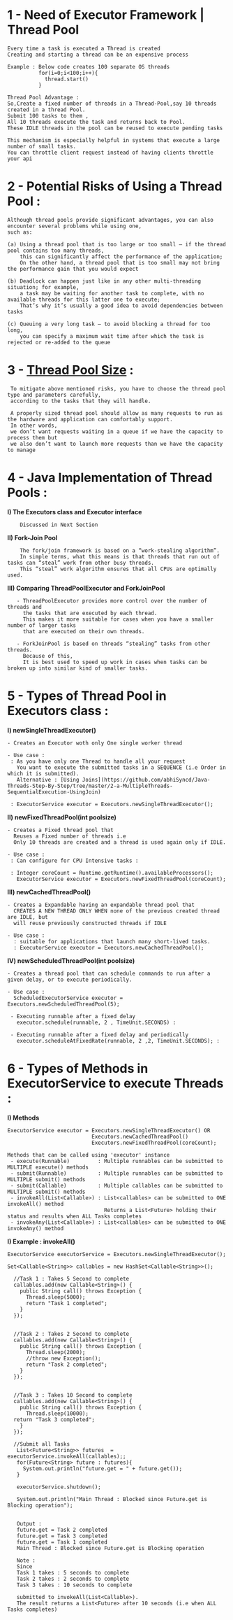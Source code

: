 
#  1 - Need of Executor Framework | Thread Pool


    Every time a task is executed a Thread is created 
    Creating and starting a thread can be an expensive process
   
    Example : Below code creates 100 separate OS threads
              for(i=0;i<100;i++){
                thread.start()
              }
   
    Thread Pool Advantage :
    So,Create a fixed number of threads in a Thread-Pool,say 10 threads created in a thread Pool.
    Submit 100 tasks to them ,
    All 10 threads execute the task and returns back to Pool.
    These IDLE threads in the pool can be reused to execute pending tasks

    This mechanism is especially helpful in systems that execute a large number of small tasks.
    You can throttle client request instead of having clients throttle your api




#  2 -  Potential Risks of Using a Thread Pool :

    Although thread pools provide significant advantages, you can also encounter several problems while using one, 
    such as:

    (a) Using a thread pool that is too large or too small – if the thread pool contains too many threads, 
        this can significantly affect the performance of the application; 
        On the other hand, a thread pool that is too small may not bring the performance gain that you would expect

    (b) Deadlock can happen just like in any other multi-threading situation; for example, 
        a task may be waiting for another task to complete, with no available threads for this latter one to execute; 
        That’s why it’s usually a good idea to avoid dependencies between tasks

    (c) Queuing a very long task – to avoid blocking a thread for too long, 
        you can specify a maximum wait time after which the task is rejected or re-added to the queue


#  3 -  [Thread Pool Size](https://github.com/abhiSyncd/Java-Threads-Step-By-Step/tree/master/8-a-Custom_Thread_Pool) :

     To mitigate above mentioned risks, you have to choose the thread pool type and parameters carefully, 
     according to the tasks that they will handle.
     
     A properly sized thread pool should allow as many requests to run as the hardware and application can comfortably support. 
     In other words, 
     we don’t want requests waiting in a queue if we have the capacity to process them but 
     we also don’t want to launch more requests than we have the capacity to manage
     
 
    

#  4 - Java Implementation of Thread Pools :     

    
   **I) The Executors class and Executor interface**  
   
        Discussed in Next Section

   **II) Fork-Join Pool**
    
        The fork/join framework is based on a “work-stealing algorithm”. 
        In simple terms, what this means is that threads that run out of tasks can “steal” work from other busy threads.
        This “steal” work algorithm ensures that all CPUs are optimally used.
	  
	 
   **III) Comparing ThreadPoolExecutor and ForkJoinPool**
      
       - ThreadPoolExecutor provides more control over the number of threads and 
         the tasks that are executed by each thread. 
         This makes it more suitable for cases when you have a smaller number of larger tasks 
         that are executed on their own threads.
         
       - ForkJoinPool is based on threads “stealing” tasks from other threads. 
         Because of this, 
         It is best used to speed up work in cases when tasks can be broken up into similar kind of smaller tasks.
    



#  5 - Types of Thread Pool in Executors class : 

 
**I) newSingleThreadExecutor()**
 
    - Creates an Executor woth only One single worker thread
  
    - Use case : 
     : As you have only one Thread to handle all your request
       You want to execute the submitted tasks in a SEQUENCE (i.e Order in which it is submitted).
       Alternative : [Using Joins](https://github.com/abhiSyncd/Java-Threads-Step-By-Step/tree/master/2-a-MultipleThreads-SequentialExecution-UsingJoin)
   
     : ExecutorService executor = Executors.newSingleThreadExecutor();

 **II) newFixedThreadPool(int poolsize)**
 
    - Creates a Fixed thread pool that 
      Reuses a Fixed number of threads i.e 
      Only 10 threads are created and a thread is used again only if IDLE.
   
    - Use case : 
     : Can configure for CPU Intensive tasks : 

     : Integer coreCount = Runtime.getRuntime().availableProcessors();
       ExecutorService executor = Executors.newFixedThreadPool(coreCount);
   
   
 **III) newCachedThreadPool()**
 
    - Creates a Expandable having an expandable thread pool that 
      CREATES A NEW THREAD ONLY WHEN none of the previous created thread are IDLE, but
      will reuse previously constructed threads if IDLE
   
    - Use case :
      : suitable for applications that launch many short-lived tasks.
      : ExecutorService executor = Executors.newCachedThreadPool(); 


**IV) newScheduledThreadPool(int poolsize)**
 
    - Creates a thread pool that can schedule commands to run after a given delay, or to execute periodically.

    - Use case : 
      ScheduledExecutorService executor = Executors.newScheduledThreadPool(5);

     - Executing runnable after a fixed delay 
       executor.schedule(runnable, 2 , TimeUnit.SECONDS) :     
   
     - Executing runnable after a fixed delay and periodically
       executor.scheduleAtFixedRate(runnable, 2 ,2, TimeUnit.SECONDS); :
    
 

#  6 - Types of Methods in ExecutorService to execute Threads  : 
 
**I) Methods** 
   
    ExecutorService executor = Executors.newSingleThreadExecutor() OR
                               Executors.newCachedThreadPool()
                               Executors.newFixedThreadPool(coreCount);
                                           
    Methods that can be called using 'executor' instance  
     - execute(Runnable)         : Multiple runnables can be submitted to MULTIPLE execute() methods 
     - submit(Runnable)          : Multiple runnables can be submitted to MULTIPLE submit() methods
     - submit(Callable)          : Multiple callables can be submitted to MULTIPLE submit() methods
     - invokeAll(List<Callable>) : List<callables> can be submitted to ONE invokeAll() method
                                   Returns a List<Future> holding their status and results when ALL Tasks completes
     - invokeAny(List<Callable>) : List<callables> can be submitted to ONE invokeAny() method

**I) Example : invokeAll()**

    ExecutorService executorService = Executors.newSingleThreadExecutor();

    Set<Callable<String>> callables = new HashSet<Callable<String>>();

      //Task 1 : Takes 5 Second to complete
      callables.add(new Callable<String>() {
        public String call() throws Exception {
          Thread.sleep(5000);
          return "Task 1 completed";
        }
      });
		
		
      //Task 2 : Takes 2 Second to complete
      callables.add(new Callable<String>() {
        public String call() throws Exception {
          Thread.sleep(2000);
          //throw new Exception();
          return "Task 2 completed";
        }
      });
	
	
      //Task 3 : Takes 10 Second to complete
      callables.add(new Callable<String>() {
        public String call() throws Exception {
          Thread.sleep(10000);
	  return "Task 3 completed";
        }
      });

      //Submit all Tasks 
       List<Future<String>> futures  = executorService.invokeAll(callables);;
       for(Future<String> future : futures){
         System.out.println("future.get = " + future.get());  
       }

       executorService.shutdown();

       System.out.println("Main Thread : Blocked since Future.get is Blocking operation");
    
    
       Output :
       future.get = Task 2 completed
       future.get = Task 3 completed
       future.get = Task 1 completed
       Main Thread : Blocked since Future.get is Blocking operation
	
       Note : 
       Since 
       Task 1 takes : 5 seconds to complete
       Task 2 takes : 2 seconds to complete
       Task 3 takes : 10 seconds to complete
	 
       submitted to invokeAll(List<Callable>).
       The result returns a List<Future> after 10 seconds (i.e when ALL Tasks completes)
	
